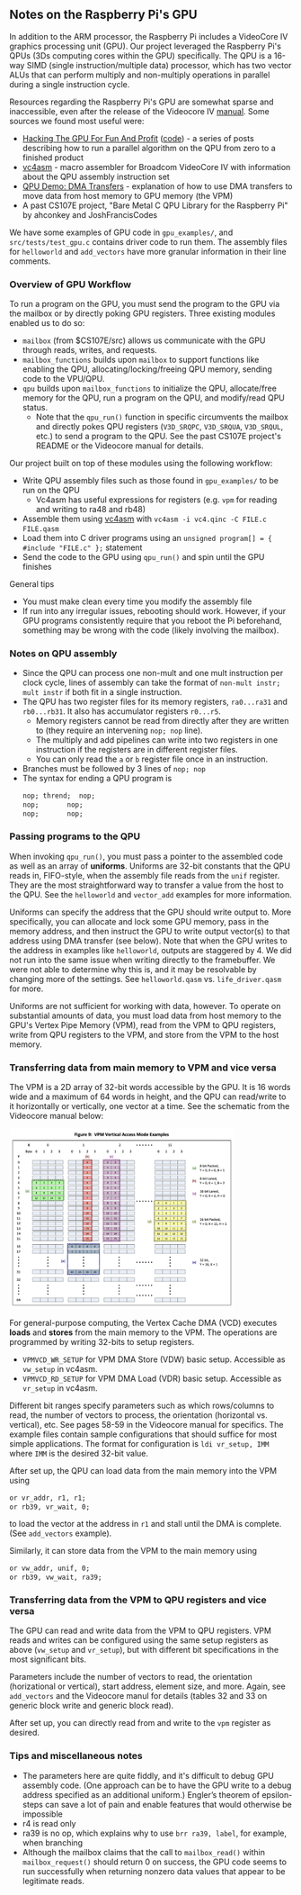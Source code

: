 ## Notes on the Raspberry Pi's GPU
In addition to the ARM processor, the Raspberry Pi includes a VideoCore IV graphics processing unit (GPU). Our project leveraged the Raspberry Pi's QPUs (3Ds computing cores within the GPU) specifically. The QPU is a 16-way SIMD (single instruction/multiple data) processor, which has two vector ALUs that can perform multiply and non-multiply operations in parallel during a single instruction cycle.

Resources regarding the Raspberry Pi's GPU are somewhat sparse and inaccessible, even after the release of the Videocore IV [manual](https://docs.broadcom.com/doc/12358545). Some sources we found most useful were: 
- [Hacking The GPU For Fun And Profit](https://rpiplayground.wordpress.com/2014/05/03/hacking-the-gpu-for-fun-and-profit-pt-1/) ([code](https://github.com/elorimer/rpi-playground)) - a series of posts describing how to run a parallel algorithm on the QPU from zero to a finished product
- [vc4asm](http://maazl.de/project/vc4asm/doc/index.html) - macro assembler for Broadcom VideoCore IV with information about the QPU assembly instruction set
- [QPU Demo: DMA Transfers](https://asurati.github.io/wip/post/2021/09/28/qpu-demo-dma-transfers/) - explanation of how to use DMA transfers to move data from host memory to GPU memory (the VPM)
- A past CS107E project, "Bare Metal C QPU Library for the Raspberry Pi" by ahconkey and JoshFrancisCodes

We have some examples of GPU code in `gpu_examples/`, and `src/tests/test_gpu.c` contains driver code to run them. The assembly files for `helloworld` and `add_vectors` have more granular information in their line comments.

### Overview of GPU Workflow
To run a program on the GPU, you must send the program to the GPU via the mailbox or by directly poking GPU registers. Three existing modules enabled us to do so:
- `mailbox` (from $CS107E/src) allows us communicate with the GPU through reads, writes, and requests.
- `mailbox_functions` builds upon `mailbox` to support functions like enabling the QPU, allocating/locking/freeing QPU memory, sending code to the VPU/QPU.
- `qpu` builds upon `mailbox_functions` to initialize the QPU, allocate/free memory for the QPU, run a program on the QPU, and modify/read QPU status. 
    - Note that the `qpu_run()` function in specific circumvents the mailbox and directly pokes QPU registers (`V3D_SRQPC`, `V3D_SRQUA`, `V3D_SRQUL`, etc.) to send a program to the QPU. See the past CS107E project's README or the Videocore manual for details. 

Our project built on top of these modules using the following workflow:
- Write QPU assembly files such as those found in `gpu_examples/` to be run on the QPU
    - Vc4asm has useful expressions for registers (e.g. `vpm` for reading and writing to ra48 and rb48)
- Assemble them using [vc4asm](http://maazl.de/project/vc4asm/doc/index.html) with `vc4asm -i vc4.qinc -C FILE.c FILE.qasm`
- Load them into C driver programs using an `unsigned program[] = { #include "FILE.c" };` statement
- Send the code to the GPU using `qpu_run()` and spin until the GPU finishes

General tips
- You must make clean every time you modify the assembly file
- If run into any irregular issues, rebooting should work. However, if your GPU programs consistently require that you reboot the Pi beforehand, something may be wrong with the code (likely involving the mailbox).

### Notes on QPU assembly
- Since the QPU can process one non-mult and one mult instruction per clock cycle, lines of assembly can take the format of `non-mult instr; mult instr` if both fit in a single instruction.
- The QPU has two register files for its memory registers, `ra0...ra31` and `rb0...rb31`. It also has accumulator registers `r0...r5`. 
    - Memory registers cannot be read from directly after they are written to (they require an intervening `nop; nop` line).
    - The multiply and add pipelines can write into two registers in one instruction if the registers are in different register files.
    - You can only read the `a` or `b` register file once in an instruction.
- Branches must be followed by 3 lines of `nop; nop`
- The syntax for ending a QPU program is 
    ```
    nop; thrend;  nop;
    nop;       nop;
    nop;       nop;
    ```

### Passing programs to the QPU
When invoking `qpu_run()`, you must pass a pointer to the assembled code as well as an array of **uniforms**. Uniforms are 32-bit constants that the QPU reads in, FIFO-style, when the assembly file reads from the `unif` register. They are the most straightforward way to transfer a value from the host to the QPU. See the `helloworld` and `vector_add` examples for more information.

Uniforms can specify the address that the GPU should write output to. More specifically, you can allocate and lock some GPU memory, pass in the memory address, and then instruct the GPU to write output vector(s) to that address using DMA transfer (see below). Note that when the GPU writes to the address in examples like `helloworld`, outputs are staggered by 4. We did not run into the same issue when writing directly to the framebuffer. We were not able to determine why this is, and it may be resolvable by changing more of the settings. See `helloworld.qasm` vs. `life_driver.qasm` for more.

Uniforms are not sufficient for working with data, however. To operate on substantial amounts of data, you must load data from host memory to the GPU's Vertex Pipe Memory (VPM), read from the VPM to QPU registers, write from QPU registers to the VPM, and store from the VPM to the host memory.
### Transferring data from main memory to VPM and vice versa
The VPM is a 2D array of 32-bit words accessible by the GPU. It is 16 words wide and a maximum of 64 words in height, and the QPU can read/write to it horizontally or vertically, one vector at a time. See the schematic from the Videocore manual below:

<img src="img/vpm_vert.png" alt="VPM graphic" width="400"/>

For general-purpose computing, the Vertex Cache DMA (VCD) executes **loads** and **stores** from the main memory to the VPM. The operations are programmed by writing 32-bits to setup registers. 
- `VPMVCD_WR_SETUP` for VPM DMA Store (VDW) basic setup. Accessible as `vw_setup` in vc4asm.
- `VPMVCD_RD_SETUP` for VPM DMA Load (VDR) basic setup. Accessible as `vr_setup` in vc4asm.

Different bit ranges specify parameters such as which rows/columns to read, the number of vectors to process, the orientation (horizontal vs. vertical), etc. See pages 58-59 in the Videocore manual for specifics. The example files contain sample configurations that should suffice for most simple applications. The format for configuration is `ldi vr_setup, IMM` where `IMM` is the desired 32-bit value.

After set up, the QPU can load data from the main memory into the VPM using 
```
or vr_addr, r1, r1;
or rb39, vr_wait, 0; 
```
to load the vector at the address in `r1` and stall until the DMA is complete. (See `add_vectors` example). 

Similarly, it can store data from the VPM to the main memory using 
```
or vw_addr, unif, 0;
or rb39, vw_wait, ra39;
```
### Transferring data from the VPM to QPU registers and vice versa
The GPU can read and write data from the VPM to QPU registers. VPM reads and writes can be configured using the same setup registers as above (`vw_setup` and `vr_setup`), but with different bit specifications in the most significant bits.

Parameters include the number of vectors to read, the orientation (horizational or vertical), start address, element size, and more. Again, see `add_vectors` and the Videocore manul for details (tables 32 and 33 on generic block write and generic block read).

After set up, you can directly read from and write to the `vpm` register as desired.

### Tips and miscellaneous notes
- The parameters here are quite fiddly, and it's difficult to debug GPU assembly code. (One approach can be to have the GPU write to a debug address specified as an additional uniform.) Engler’s theorem of epsilon-steps can save a lot of pain and enable features that would otherwise be impossible
- r4 is read only
- ra39 is no op, which explains why to use `brr ra39, label`, for example, when branching
- Although the mailbox claims that the call to `mailbox_read()` within `mailbox_request()` should return 0 on success, the GPU code seems to run successfully when returning nonzero data values that appear to be legitimate reads.